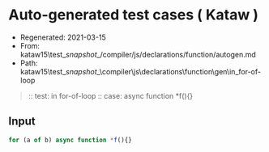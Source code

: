 # Auto-generated test cases ( Kataw )
- Regenerated: 2021-03-15
- From: kataw15\test\__snapshot__/compiler/js/declarations/function/autogen.md
- Path: kataw15\test\__snapshot__\compiler\js\declarations\function\gen\in_for-of-loop
> :: test: in for-of-loop
> :: case: async function *f(){}
## Input

`````js
for (a of b) async function *f(){}
`````
